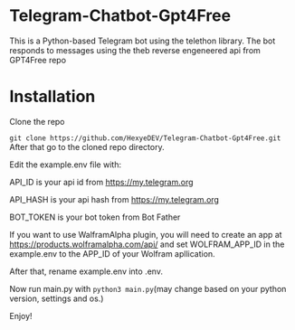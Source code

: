 # Telegram-Chatbot-Gpt4Free
This is a Python-based Telegram bot using the telethon library. The bot responds to messages using the theb reverse engeneered api from GPT4Free repo

# Installation
Clone the repo

```git clone https://github.com/HexyeDEV/Telegram-Chatbot-Gpt4Free.git```
After that go to the cloned repo directory.

Edit the example.env file with:

API_ID is your api id from https://my.telegram.org

API_HASH is your api hash from https://my.telegram.org

BOT_TOKEN is your bot token from Bot Father

If you want to use WalframAlpha plugin, you will need to create an app at https://products.wolframalpha.com/api/ and set WOLFRAM_APP_ID in the example.env to the APP_ID of your Wolfram apllication.

After that, rename example.env into .env.

Now run main.py with ```python3 main.py```(may change based on your python version, settings and os.)

Enjoy!
